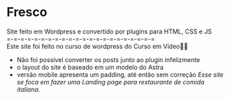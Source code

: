 # Fresco
 Site feito em Wordpress e convertido por plugins para HTML, CSS e JS <br>
=-=-=-=-=-=-=-=-=-=-=-=-=-=-=-=-=-=-=-=-=-=<br>
Este site foi feito no curso de wordpress do Curso em Vídeo🖖🤓
- Não foi possível converter os posts junto ao plugin infelizmente
- o layout do site é baseado em um modelo do Astra<br>
- versão mobile apresenta um padding, até então sem correção
*Esse site se foca em fazer uma Landing page para restaurante de comida italiana.*
